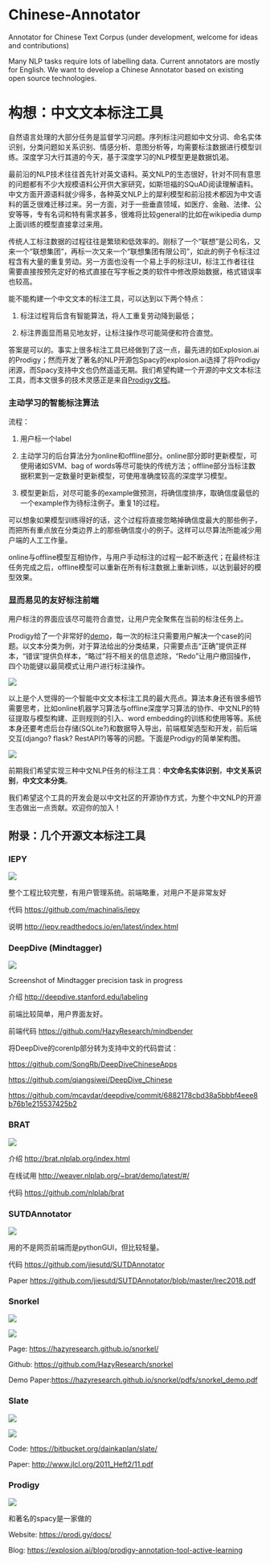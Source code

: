 # Chinese-Annotator

Annotator for Chinese Text Corpus (under development, welcome for ideas and contributions)

Many NLP tasks require lots of labelling data. Current annotators are mostly for English. We want to develop a Chinese Annotator based on existing open source technologies.


# 构想：中文文本标注工具

自然语言处理的大部分任务是监督学习问题。序列标注问题如中文分词、命名实体识别，分类问题如关系识别、情感分析、意图分析等，均需要标注数据进行模型训练。深度学习大行其道的今天，基于深度学习的NLP模型更是数据饥渴。

最前沿的NLP技术往往首先针对英文语料。英文NLP的生态很好，针对不同有意思的问题都有不少大规模语料公开供大家研究，如斯坦福的SQuAD阅读理解语料。中文方面开源语料就少得多，各种英文NLP上的犀利模型和前沿技术都因为中文语料的匮乏很难迁移过来。另一方面，对于一些垂直领域，如医疗、金融、法律、公安等等，专有名词和特有需求甚多，很难将比较general的比如在wikipedia dump上面训练的模型直接拿过来用。

传统人工标注数据的过程往往是繁琐和低效率的。刚标了一个“联想”是公司名，又来一个“联想集团”，再标一次又来一个“联想集团有限公司”，如此的例子令标注过程含有大量的重复劳动。另一方面也没有一个易上手的标注UI，标注工作者往往需要直接按预先定好的格式直接在写字板之类的软件中修改原始数据，格式错误率也较高。

能不能构建一个中文文本的标注工具，可以达到以下两个特点：

1. 标注过程背后含有智能算法，将人工重复劳动降到最低；

2. 标注界面显而易见地友好，让标注操作尽可能简便和符合直觉。

答案是可以的。事实上很多标注工具已经做到了这一点，最先进的如Explosion.ai的Prodigy；然而开发了著名的NLP开源包Spacy的explosion.ai选择了将Prodigy闭源，而Spacy支持中文也仍然遥遥无期。我们希望构建一个开源的中文文本标注工具，而本文很多的技术灵感正是来自[Prodigy文档](https://prodi.gy/docs/)。

### 主动学习的智能标注算法

流程：

1. 用户标一个label

2. 主动学习的后台算法分为online和offline部分。online部分即时更新模型，可使用诸如SVM、bag of words等尽可能快的传统方法；offline部分当标注数据积累到一定数量时更新模型，可使用准确度较高的深度学习模型。

3. 模型更新后，对尽可能多的example做预测，将确信度排序，取确信度最低的一个example作为待标注例子。重复1的过程。

可以想象如果模型训练得好的话，这个过程将直接忽略掉确信度最大的那些例子，而把所有重点放在分类边界上的那些确信度小的例子。这样可以尽算法所能减少用户端的人工工作量。

online与offline模型互相协作，与用户手动标注的过程一起不断迭代；在最终标注任务完成之后，offline模型可以重新在所有标注数据上重新训练，以达到最好的模型效果。


### 显而易见的友好标注前端

用户标注的界面应该尽可能符合直觉，让用户完全聚焦在当前的标注任务上。

Prodigy给了一个非常好的[demo](https://prodi.gy/demo)，每一次的标注只需要用户解决一个case的问题。以文本分类为例，对于算法给出的分类结果，只需要点击“正确”提供正样本，“错误”提供负样本，“略过”将不相关的信息滤除，“Redo”让用户撤回操作，四个功能键以最简模式让用户进行标注操作。

![](/images/10.png)



以上是个人觉得的一个智能中文文本标注工具的最大亮点。算法本身还有很多细节需要思考，比如online机器学习算法与offline深度学习算法的协作、中文NLP的特征提取与模型构建、正则规则的引入、word embedding的训练和使用等等。系统本身还要考虑后台存储(SQLite?)和数据导入导出，前端框架选型和开发，前后端交互(django? flask? RestAPI?)等等的问题。下面是Prodigy的简单架构图。

![](/images/11.png)

前期我们希望实现三种中文NLP任务的标注工具：**中文命名实体识别**，**中文关系识别**，**中文文本分类**。

我们希望这个工具的开发会是以中文社区的开源协作方式，为整个中文NLP的开源生态做出一点贡献。欢迎你的加入！



## 附录：几个开源文本标注工具


### IEPY

![](/images/1.png)

整个工程比较完整，有用户管理系统。前端略重，对用户不是非常友好

代码 https://github.com/machinalis/iepy

说明 http://iepy.readthedocs.io/en/latest/index.html

 
### DeepDive (Mindtagger)

![](/images/2.png)

Screenshot of Mindtagger precision task in progress

介绍 http://deepdive.stanford.edu/labeling

前端比较简单，用户界面友好。

前端代码 https://github.com/HazyResearch/mindbender

将DeepDive的corenlp部分转为支持中文的代码尝试：

https://github.com/SongRb/DeepDiveChineseApps

https://github.com/qiangsiwei/DeepDive_Chinese

https://github.com/mcavdar/deepdive/commit/6882178cbd38a5bbbf4eee8b76b1e215537425b2

 
### BRAT

![](/images/3.png)

介绍 http://brat.nlplab.org/index.html

在线试用 http://weaver.nlplab.org/~brat/demo/latest/#/

代码 https://github.com/nlplab/brat

 
### SUTDAnnotator

![](/images/4.png)

用的不是网页前端而是pythonGUI，但比较轻量。

代码 https://github.com/jiesutd/SUTDAnnotator

Paper https://github.com/jiesutd/SUTDAnnotator/blob/master/lrec2018.pdf
 
 
### Snorkel

![](/images/5.png)

![](/images/6.png)

Page: https://hazyresearch.github.io/snorkel/

Github: https://github.com/HazyResearch/snorkel

Demo Paper:https://hazyresearch.github.io/snorkel/pdfs/snorkel_demo.pdf
 
 
### Slate

![](/images/7.png)

![](/images/8.png)

Code: https://bitbucket.org/dainkaplan/slate/

Paper: http://www.jlcl.org/2011_Heft2/11.pdf
 
 
### Prodigy

![](/images/9.png)

和著名的spacy是一家做的

Website: https://prodi.gy/docs/

Blog: https://explosion.ai/blog/prodigy-annotation-tool-active-learning
 
